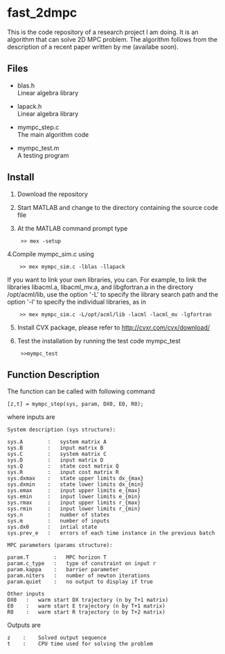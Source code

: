 fast_2dmpc
==========

This is the code repository of a research project I am doing. It is an algorithm that can solve 2D MPC problem.
The algorithm follows from the description of a recent paper written by me (availabe soon).

Files
-----
+ blas.h  	    
    Linear algebra library

+ lapack.h	    
  Linear algebra library

+ mympc_step.c	
  The main algorithm code

+ mympc_test.m  
  A testing program

Install
-------
1. Download the repository
2. Start MATLAB and change to the directory containing the source code file
3. At the MATLAB command prompt type

        >> mex -setup
4.Compile mympc_sim.c using

        >> mex mympc_sim.c -lblas -llapack
    
   If you want to link your own libraries, you can. For example,
   to link the libraries libacml.a, libacml_mv.a, and libgfortran.a 
   in the directory /opt/acml/lib, use the option '-L' to specify the 
   library search path and the option '-l' to specify the individual 
   libraries, as in
    
        >> mex mympc_sim.c -L/opt/acml/lib -lacml -lacml_mv -lgfortran

5. Install CVX package, please refer to http://cvxr.com/cvx/download/
6. Test the installation by running the test code mympc_test

        >>mympc_test
        
Function Description
----------------------
The function can be called with following command

    [z,t] = mympc_step(sys, param, DX0, E0, R0);

where inputs are

    System description (sys structure):

    sys.A        :   system matrix A
    sys.B        :   input matrix B
    sys.C        :   system matrix C
    sys.D        :   input matrix D
    sys.Q        :   state cost matrix Q
    sys.R        :   input cost matrix R
    sys.dxmax    :   state upper limits dx_{max}
    sys.dxmin    :   state lower limits dx_{min}
    sys.emax     :   input upper limits e_{max}
    sys.emin     :   input lower limits e_{min}
    sys.rmax     :   input upper limits r_{max}
    sys.rmin     :   input lower limits r_{min}
    sys.n        :   number of states
    sys.m        :   number of inputs
    sys.dx0      :   intial state
    sys.prev_e   :   errors of each time instance in the previous batch

    MPC parameters (params structure):

    param.T        :   MPC horizon T
    param.c_type   :   type of constraint on input r
    param.kappa    :   barrier parameter
    param.niters   :   number of newton iterations
    param.quiet    :   no output to display if true

    Other inputs
    DX0   :   warm start DX trajectory (n by T+1 matrix)
    E0    :   warm start E trajectory (n by T+1 matrix)
    R0    :   warm start R trajectory (n by T+2 matrix)
    
Outputs are

    z    :    Solved output sequence
    t    :    CPU time used for solving the problem
    
    
    